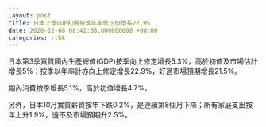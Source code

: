 ```yaml
---
layout: post
title: 日本上季GDP初值按季年率修正後增長22.9%
date: 2020-12-08 08:41:38.000000000 +08:00
categories: rthk
---
```


日本第3季實質國內生產總值(GDP)按季向上修定增長5.3%，高於初值及市場估計增長5%；按季以年率計亦向上修定增長22.9%，好過市場預期增長21.5%。

期內消費按季增長5.1%，高於初值增長4.7%。

另外，日本10月實質薪資按年下跌0.2%，是連續第8個月下降；所有家庭支出按年上升1.9%，遠不及市場預期升2.5%。
